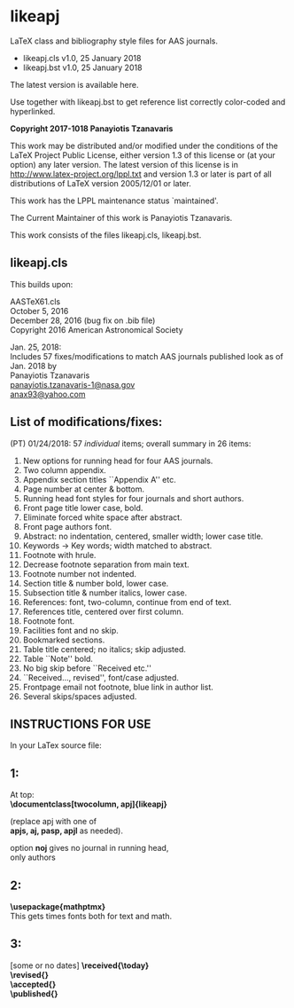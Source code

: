 # likeapj
 LaTeX class and bibliography style files for AAS journals.
 
 - likeapj.cls v1.0, 25 January 2018
 - likeapj.bst v1.0, 25 January 2018
 
 
 The latest version is available here.

 Use together with likeapj.bst to get reference list
 correctly color-coded and hyperlinked.

 **Copyright 2017-1018 Panayiotis Tzanavaris**

 This work may be distributed and/or modified under the
 conditions of the LaTeX Project Public License, either version 1.3
 of this license or (at your option) any later version.
 The latest version of this license is in
   http://www.latex-project.org/lppl.txt
 and version 1.3 or later is part of all distributions of LaTeX
 version 2005/12/01 or later.

 This work has the LPPL maintenance status `maintained'.
 
 The Current Maintainer of this work is Panayiotis Tzanavaris.

 This work consists of the files likeapj.cls, likeapj.bst.
 
 
 ## likeapj.cls
 This builds upon:

 AASTeX61.cls                                  
 October 5, 2016                               
 December 28, 2016 (bug fix on .bib file)      
 Copyright 2016 American Astronomical Society  
 

 Jan. 25, 2018:                                                  
 Includes 57 fixes/modifications to match AAS journals published look as of Jan. 2018 by                                           
 Panayiotis Tzanavaris                                           
 panayiotis.tzanavaris-1@nasa.gov                                
 anax93@yahoo.com                                                

 ## List of modifications/fixes:
  (PT) 01/24/2018: 57 *individual* items; overall summary
 in 26 items:

1. New options for running head for four AAS journals.
2. Two column appendix.
3. Appendix section titles ``Appendix A'' etc.
4. Page number at center & bottom.
5. Running head font styles for four journals and short authors.
6. Front page title lower case, bold.
7. Eliminate forced white space after abstract.
8. Front page authors font.
9. Abstract: no indentation, centered, smaller width; lower case title.
10. Keywords → Key words; width matched to abstract.
11. Footnote with hrule.
12. Decrease footnote separation from main text.
13. Footnote number not indented.
14. Section title & number bold, lower case.
15. Subsection title & number italics, lower case.
16. References: font, two-column, continue from end of text.
17. References title, centered over first column.
18. Footnote font.
19. Facilities font and no skip.
20. Bookmarked sections.
21. Table title centered; no italics; skip adjusted.
22. Table ``Note'' bold.
23. No big skip before ``Received etc.''
24. ``Received..., revised'', font/case adjusted.
25. Frontpage email not footnote, blue link in author list.
26. Several skips/spaces adjusted.

                                              
## INSTRUCTIONS FOR USE
In your LaTex source file:

## 1:
At top:                                             
**\documentclass[twocolumn, apj]{likeapj}**      
                                              
(replace apj with one of                      
 **apjs, aj, pasp, apjl** as needed).             
                                              
option **noj** gives no journal in running head,  
only authors 

## 2:
**\usepackage{mathptmx}**                        
This gets times fonts both for text and math. 

## 3:  
[some or no dates] 
**\received{\today}                              
\revised{}                                    
\accepted{}                  
\published{}**  


 


                                             
                                             








